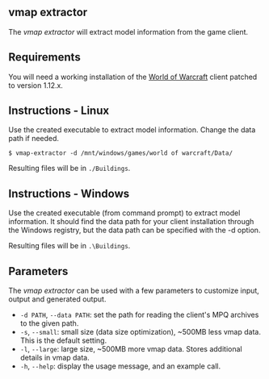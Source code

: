 vmap extractor
--------------
The *vmap extractor* will extract model information from the game client.

Requirements
------------
You will need a working installation of the [World of Warcraft][1] client patched
to version 1.12.x.

Instructions - Linux
--------------------
Use the created executable to extract model information. Change the data path if
needed.

    $ vmap-extractor -d /mnt/windows/games/world of warcraft/Data/

Resulting files will be in `./Buildings`.

Instructions - Windows
----------------------
Use the created executable (from command prompt) to extract model information.
It should find the data path for your client installation through the Windows
registry, but the data path can be specified with the -d option.

Resulting files will be in `.\Buildings`.

Parameters
----------
The *vmap extractor* can be used with a few parameters to customize input, output
and generated output.

* `-d PATH`, `--data PATH`: set the path for reading the client's MPQ archives to the given
  path.
* `-s`, `--small`: small size (data size optimization), ~500MB less vmap data. This is the
  default setting.
* `-l`, `--large`: large size, ~500MB more vmap data. Stores additional details in vmap data.
* `-h`, `--help`: display the usage message, and an example call.


[1]: http://blizzard.com/games/burningcrusade/ "World of Warcraft · The Burning Crusade"
